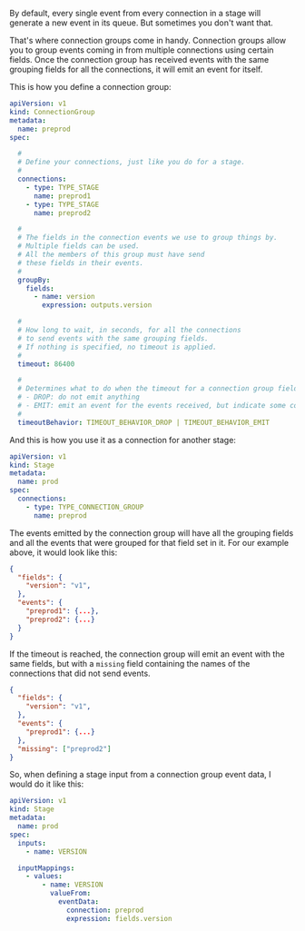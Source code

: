 By default, every single event from every connection in a stage will generate a new event in its queue. But sometimes you don't want that.

That's where connection groups come in handy. Connection groups allow you to group events coming in from multiple connections using certain fields. Once the connection group has received events with the same grouping fields for all the connections, it will emit an event for itself.

This is how you define a connection group:

```yaml
apiVersion: v1
kind: ConnectionGroup
metadata:
  name: preprod
spec:

  #
  # Define your connections, just like you do for a stage.
  #
  connections:
    - type: TYPE_STAGE
      name: preprod1
    - type: TYPE_STAGE
      name: preprod2

  #
  # The fields in the connection events we use to group things by.
  # Multiple fields can be used.
  # All the members of this group must have send
  # these fields in their events.
  #
  groupBy:
    fields:
      - name: version
        expression: outputs.version

  #
  # How long to wait, in seconds, for all the connections
  # to send events with the same grouping fields.
  # If nothing is specified, no timeout is applied.
  #
  timeout: 86400

  #
  # Determines what to do when the timeout for a connection group field set is reached:
  # - DROP: do not emit anything
  # - EMIT: emit an event for the events received, but indicate some connections were missing
  #
  timeoutBehavior: TIMEOUT_BEHAVIOR_DROP | TIMEOUT_BEHAVIOR_EMIT
```

And this is how you use it as a connection for another stage:

```yaml
apiVersion: v1
kind: Stage
metadata:
  name: prod
spec:
  connections:
    - type: TYPE_CONNECTION_GROUP
      name: preprod
```

The events emitted by the connection group will have all the grouping fields and all the events that were grouped for that field set in it. For our example above, it would look like this:

```json
{
  "fields": {
    "version": "v1",
  },
  "events": {
    "preprod1": {...},
    "preprod2": {...}
  }
}
```

If the timeout is reached, the connection group will emit an event with the same fields, but with a `missing` field containing the names of the connections that did not send events.

```json
{
  "fields": {
    "version": "v1",
  },
  "events": {
    "preprod1": {...}
  },
  "missing": ["preprod2"]
}
```

So, when defining a stage input from a connection group event data, I would do it like this:

```yaml
apiVersion: v1
kind: Stage
metadata:
  name: prod
spec:
  inputs:
    - name: VERSION

  inputMappings:
    - values:
        - name: VERSION
          valueFrom:
            eventData:
              connection: preprod
              expression: fields.version
```
